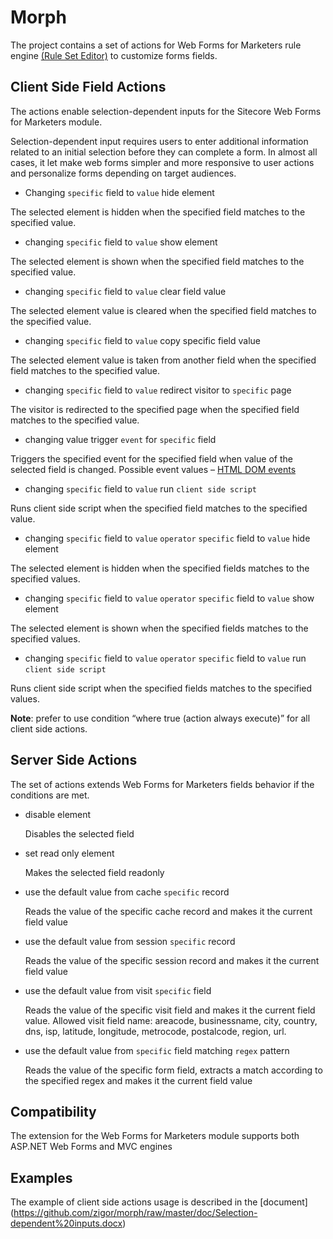 # Morph

The project contains a set of actions for Web Forms for Marketers rule engine [(Rule Set Editor)](https://doc.sitecore.net/web_forms_for_marketers/81/using_web_forms/creating_web_forms/create_a_field_rule_in_the_rule_set_editor) to customize forms fields.

## Client Side Field Actions
The actions enable selection-dependent inputs for the Sitecore Web Forms for Marketers module.

Selection-dependent input requires users to enter additional information related to an initial selection before they can complete a form. In almost all cases, it let make web forms simpler and more responsive to user actions and personalize forms depending on target audiences. 

-	Changing `specific` field to `value` hide element
  
  The selected element is hidden when the specified field matches to the specified value.

-	changing `specific` field to `value` show element

  The selected element is shown when the specified field matches to the specified value.

-	changing `specific` field to `value` clear field value

  The selected element value is cleared when the specified field matches to the specified value.

-	changing `specific` field to `value` copy specific field value

  The selected element value is taken from another field when the specified field matches to the specified value.

-	changing `specific` field to `value` redirect visitor to `specific` page

  The visitor is redirected to the specified page when the specified field matches to the specified value.

-	changing value trigger `event` for `specific` field

  Triggers the specified event for the specified field when value of the selected field is changed. Possible event values – [HTML DOM events](http://www.w3schools.com/jsref/dom_obj_event.asp)
 
-	changing `specific` field to `value` run `client side script`

  Runs client side script when the specified field matches to the specified value.

-	changing `specific` field to `value` `operator` `specific` field to `value` hide element

  The selected element is hidden when the specified fields matches to the specified values.

-	changing `specific` field to `value` `operator` `specific` field to `value` show element

  The selected element is shown when the specified fields matches to the specified values.

-	changing `specific` field to `value` `operator` `specific` field to `value` run `client side script`

  Runs client side script when the specified fields matches to the specified values.

**Note**: prefer to use condition “where true (action always execute)” for all client side actions.

## Server Side Actions
The set of actions extends Web Forms for Marketers fields behavior if the conditions are met.

- disable element
  
  Disables the selected field
  
- set read only element
  
  Makes the selected field readonly

- use the default value from cache `specific` record
  
  Reads the value of the specific cache record and makes it the current field value

- use the default value from session `specific` record
  
  Reads the value of the specific session record and makes it the current field value

- use the default value from visit `specific` field
  
  Reads the value of the specific visit field and makes it the current field value. Allowed visit field name: areacode, businessname, city, country, dns, isp, latitude, longitude, metrocode, postalcode, region, url.
 
- use the default value from `specific` field matching `regex` pattern

  Reads the value of the specific form field, extracts a match according to the specified regex and makes it the current field value

## Compatibility
The extension for the Web Forms for Marketers module supports both ASP.NET Web Forms and MVC engines

## Examples
The example of client side actions usage is described in the [document] (https://github.com/zigor/morph/raw/master/doc/Selection-dependent%20inputs.docx)

